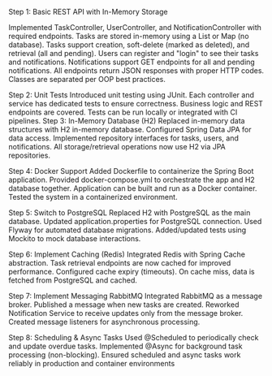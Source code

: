 Step 1: Basic REST API with In-Memory Storage

Implemented TaskController, UserController, and NotificationController with required endpoints.
Tasks are stored in-memory using a List or Map (no database).
Tasks support creation, soft-delete (marked as deleted), and retrieval (all and pending).
Users can register and "login" to see their tasks and notifications.
Notifications support GET endpoints for all and pending notifications.
All endpoints return JSON responses with proper HTTP codes.
Classes are separated per OOP best practices.

Step 2: Unit Tests
Introduced unit testing using JUnit.
Each controller and service has dedicated tests to ensure correctness.
Business logic and REST endpoints are covered.
Tests can be run locally or integrated with CI pipelines.
Step 3: In-Memory Database (H2)
Replaced in-memory data structures with H2 in-memory database.
Configured Spring Data JPA for data access.
Implemented repository interfaces for tasks, users, and notifications.
All storage/retrieval operations now use H2 via JPA repositories.

Step 4: Docker Support
Added Dockerfile to containerize the Spring Boot application.
Provided docker-compose.yml to orchestrate the app and H2 database together.
Application can be built and run as a Docker container.
Tested the system in a containerized environment.

Step 5: Switch to PostgreSQL
Replaced H2 with PostgreSQL as the main database.
Updated application.properties for PostgreSQL connection.
Used Flyway for automated database migrations.
Added/updated tests using Mockito to mock database interactions.

Step 6: Implement Caching (Redis)
Integrated Redis with Spring Cache abstraction.
Task retrieval endpoints are now cached for improved performance.
Configured cache expiry (timeouts).
On cache miss, data is fetched from PostgreSQL and cached.

Step 7: Implement Messaging RabbitMQ
Integrated RabbitMQ as a message broker.
Published a message when new tasks are created.
Reworked Notification Service to receive updates only from the message broker.
Created message listeners for asynchronous processing.

Step 8: Scheduling & Async Tasks
Used @Scheduled to periodically check and update overdue tasks.
Implemented @Async for background task processing (non-blocking).
Ensured scheduled and async tasks work reliably in production and container environments
